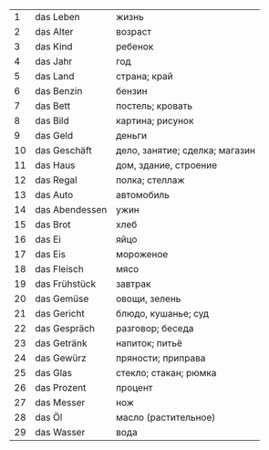 | | | |
|-|-|-|
| 1 | das Leben | жизнь
| 2 | das Alter | возраст
| 3 | das Kind | ребенок
| 4 | das Jahr | год
| 5 | das Land | страна; край
| 6 | das Benzin | бензин
| 7 | das Bett | постель; кровать
| 8 | das Bild | картина; рисунок
| 9 | das Geld | деньги
| 10 | das Geschäft | дело, занятие; сделка; магазин
| 11 | das Haus | дом, здание, строение
| 12 | das Regal | полка; стеллаж
| 13 | das Auto | автомобиль
| 14 | das Abendessen | ужин
| 15 | das Brot | хлеб
| 16 | das Ei | яйцо
| 17 | das Eis | мороженое
| 18 | das Fleisch | мясо
| 19 | das Frühstück | завтрак
| 20 | das Gemüse | овощи, зелень
| 21 | das Gericht | блюдо, кушанье; суд
| 22 | das Gespräch | разговор; беседа
| 23 | das Getränk | напиток; питьё
| 24 | das Gewürz | пряности; приправа
| 25 | das Glas | стекло; стакан; рюмка
| 26 | das Prozent | процент
| 27 | das Messer | нож
| 28 | das Öl | масло (растительное)
| 29 | das Wasser | вода